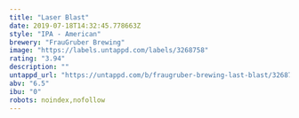 ```yaml
---
title: "Laser Blast"
date: 2019-07-18T14:32:45.778663Z
style: "IPA - American"
brewery: "FrauGruber Brewing"
image: "https://labels.untappd.com/labels/3268758"
rating: "3.94"
description: ""
untappd_url: "https://untappd.com/b/fraugruber-brewing-last-blast/3268758"
abv: "6.5"
ibu: "0"
robots: noindex,nofollow
---
```

